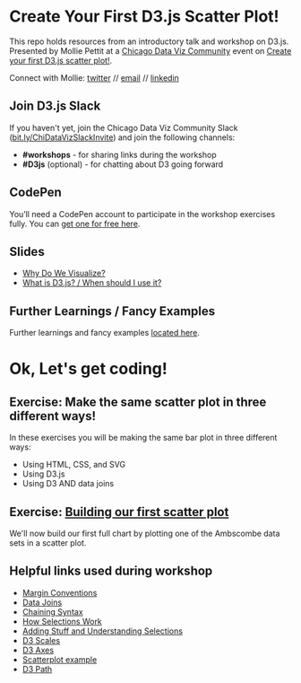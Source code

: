 # Create Your First D3.js Scatter Plot!

This repo holds resources from an introductory talk and workshop on D3.js. Presented by Mollie Pettit at a [Chicago Data Viz Community](https://www.meetup.com/Chicago-Data-Viz-Community/) event on [Create your first D3.js scatter plot!](https://www.meetup.com/Chicago-Data-Viz-Community/events/255637315/).

Connect with Mollie: [twitter](https://twitter.com/MollzMP) // [email](mailto:molliempettit@gmail.com) // [linkedin](https://www.linkedin.com/in/molliempettit/)

## Join D3.js Slack
If you haven't yet, join the Chicago Data Viz Community Slack ([bit.ly/ChiDataVizSlackInvite](https://join.slack.com/t/chicagodataviz/shared_invite/enQtNDY0ODMzNDU0OTE5LTgyYjYwNDA1ZjA1MTZhZjk5MGRjOGY4OTU2YWVmYmQ1MDMwMTJmYTQ5NzRlZTRkYWI3ZGUxODJhYTZkYzhjNTA)) and join the following channels:

- **#workshops** - for sharing links during the workshop
- **#D3js** (optional) - for chatting about D3 going forward

## CodePen
You’ll need a CodePen account to participate in the workshop exercises fully. You can [get one for free here](http://codepen.io/).

## Slides

- [Why Do We Visualize?](https://github.com/molliemarie/SharedSlides/blob/master/WhyWeVisualize.pdf)
- [What is D3.js? / When should I use it?](https://github.com/molliemarie/SharedSlides/blob/master/whatIsD3.pdf)

## Further Learnings / Fancy Examples
Further learnings and fancy examples [located here](../d3examples.md).

# Ok, Let's get coding!

## Exercise: Make the same scatter plot in three different ways!

In these exercises you will be making the same bar plot in three different ways: 

- Using HTML, CSS, and SVG
- Using D3.js
- Using D3 AND data joins

## Exercise: [Building our first scatter plot](../anscombe.md)

We'll now build our first full chart by plotting one of the Ambscombe data sets in a scatter plot.

## Helpful links used during workshop
 * [Margin Conventions](https://bl.ocks.org/mbostock/3019563)
 * [Data Joins](https://bost.ocks.org/mike/join/)
 * [Chaining Syntax](http://alignedleft.com/tutorials/d3/chaining-methods)
 * [How Selections Work](https://bost.ocks.org/mike/selection/)
 * [Adding Stuff and Understanding Selections](http://www.jeromecukier.net/blog/2011/08/09/d3-adding-stuff-and-oh-understanding-selections/)
 * [D3 Scales](http://alignedleft.com/tutorials/d3/scales)
 * [D3 Axes](http://alignedleft.com/tutorials/d3/axes)
 * [Scatterplot example](https://bl.ocks.org/mbostock/3887118)
 * [D3 Path](https://www.dashingd3js.com/svg-paths-and-d3js)
